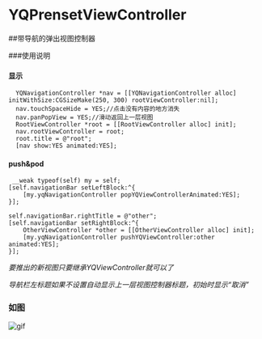 
YQPrensetViewController
=======================

##带导航的弹出视图控制器

###使用说明

#### 显示

      YQNavigationController *nav = [[YQNavigationController alloc] initWithSize:CGSizeMake(250, 300) rootViewController:nil];
      nav.touchSpaceHide = YES;//点击没有内容的地方消失
      nav.panPopView = YES;//滑动返回上一层视图
      RootViewController *root = [[RootViewController alloc] init];
      nav.rootViewController = root;
      root.title = @"root";
      [nav show:YES animated:YES];
      
#### push&pod

     __weak typeof(self) my = self;
    [self.navigationBar setLeftBlock:^{
        [my.yqNavigationController popYQViewControllerAnimated:YES];
    }];
    
    self.navigationBar.rightTitle = @"other";
    [self.navigationBar setRightBlock:^{
        OtherViewController *other = [[OtherViewController alloc] init];
        [my.yqNavigationController pushYQViewController:other animated:YES];
    }];
    
    
  *要推出的新视图只要继承YQViewController就可以了*
  
  *导航栏左标题如果不设置自动显示上一层视图控制器标题，初始时显示“取消”*
  
### 如图
![gif](https://github.com/yuyedaidao/YQPrensetViewController/blob/master/present.gif)
